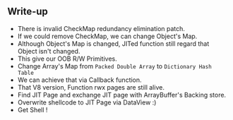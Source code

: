 ## Write-up
* There is invalid CheckMap redundancy elimination patch.
* If we could remove CheckMap, we can change Object's Map.
* Although Object's Map is changed, JITed function still regard that Object isn't changed.
* This give our OOB R/W Primitives.
* Change Array's Map from `Packed Double Array` to `Dictionary Hash Table`
* We can achieve that via Callback function.
* That V8 version, Function rwx pages are still alive.
* Find JIT Page and exchange JIT page with ArrayBuffer's Backing store.
* Overwrite shellcode to JIT Page via DataView :)
* Get Shell !
